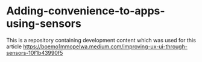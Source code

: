 # Adding-convenience-to-apps-using-sensors
This is a repository containing development content which was used  for this article https://boemo1mmopelwa.medium.com/improving-ux-ui-through-sensors-10f1b43990f5


